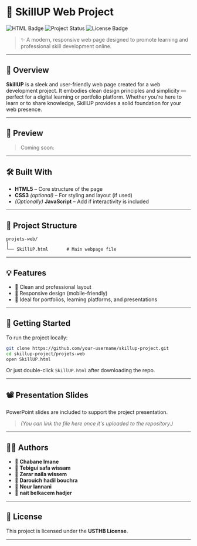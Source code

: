 # 🚀 SkillUP Web Project

![HTML Badge](https://img.shields.io/badge/HTML-Expert-orange?logo=html5) ![Project Status](https://img.shields.io/badge/Status-Completed-brightgreen) ![License Badge](https://img.shields.io/badge/License-USTHB-blue)

> ✨ A modern, responsive web page designed to promote learning and professional skill development online.

---

## 🌟 Overview

**SkillUP** is a sleek and user-friendly web page created for a web development project. It embodies clean design principles and simplicity — perfect for a digital learning or portfolio platform. Whether you're here to learn or to share knowledge, SkillUP provides a solid foundation for your web presence.

---

## 📸 Preview

> Coming soon: 

---

## 🛠️ Built With

- **HTML5** – Core structure of the page
- **CSS3** *(optional)* – For styling and layout (if used)
- *(Optionally)* **JavaScript** – Add if interactivity is included

---

## 📁 Project Structure

```
projets-web/
│
└── SkillUP.html       # Main webpage file
```

---

## 💡 Features

- 🎯 Clean and professional layout
- 📱 Responsive design (mobile-friendly)
- 💼 Ideal for portfolios, learning platforms, and presentations

---

## 🚀 Getting Started

To run the project locally:

```bash
git clone https://github.com/your-username/skillup-project.git
cd skillup-project/projets-web
open SkillUP.html
```

Or just double-click `SkillUP.html` after downloading the repo.

---

## 📽️ Presentation Slides

PowerPoint slides are included to support the project presentation.  
> *(You can link the file here once it's uploaded to the repository.)*

---

## 🧑‍💻 Authors

- 👤 **Chabane Imane**
- 👤 **Tebigui safa wissam**
- 👤 **Zerar naila wissem**
- 👤 **Darouich hadil bouchra**
- 👤 **Nour lannani**
- 👤 **nait belkacem hadjer**


---

## 📜 License

This project is licensed under the **USTHB License**.

---

